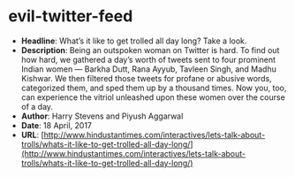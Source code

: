# evil-twitter-feed
- **Headline**: What’s it like to get trolled all day long? Take a look.
- **Description**: Being an outspoken woman on Twitter is hard. To find out how hard, we gathered a day’s worth of tweets sent to four prominent Indian women — Barkha Dutt, Rana Ayyub, Tavleen Singh, and Madhu Kishwar. We then filtered those tweets for profane or abusive words, categorized them, and sped them up by a thousand times. Now you, too, can experience the vitriol unleashed upon these women over the course of a day.
- **Author**: Harry Stevens and Piyush Aggarwal
- **Date**: 18 April, 2017
- **URL**: [http://www.hindustantimes.com/interactives/lets-talk-about-trolls/whats-it-like-to-get-trolled-all-day-long/](http://www.hindustantimes.com/interactives/lets-talk-about-trolls/whats-it-like-to-get-trolled-all-day-long/)